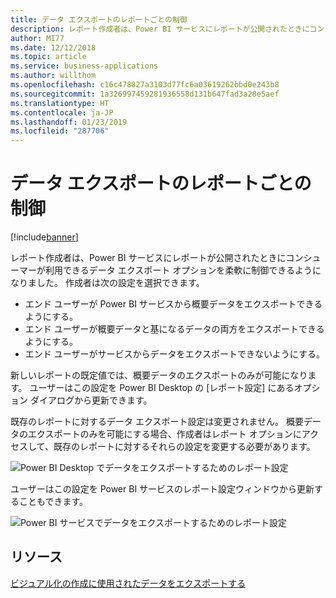 ```yaml
---
title: データ エクスポートのレポートごとの制御
description: レポート作成者は、Power BI サービスにレポートが公開されたときにコンシューマーが利用できるデータ エクスポート オプションを柔軟に制御できるようになりました。
author: MI77
ms.date: 12/12/2018
ms.topic: article
ms.service: business-applications
ms.author: willthom
ms.openlocfilehash: c16c478827a3103d77fc6a03619262bbd0e243b8
ms.sourcegitcommit: 1a326997459281936558d131b647fad3a28e5aef
ms.translationtype: HT
ms.contentlocale: ja-JP
ms.lasthandoff: 01/23/2019
ms.locfileid: "287706"
---
```

#  <a name="per-report-control-of-data-export"></a>データ エクスポートのレポートごとの制御 

[!include[banner](../../../includes/banner.md)]

レポート作成者は、Power BI サービスにレポートが公開されたときにコンシューマーが利用できるデータ エクスポート オプションを柔軟に制御できるようになりました。 作成者は次の設定を選択できます。

-   エンド ユーザーが Power BI サービスから概要データをエクスポートできるようにする。
-   エンド ユーザーが概要データと基になるデータの両方をエクスポートできるようにする。
-   エンド ユーザーがサービスからデータをエクスポートできないようにする。

新しいレポートの既定値では、概要データのエクスポートのみが可能になります。
ユーザーはこの設定を Power BI Desktop の [レポート設定] にあるオプション ダイアログから更新できます。

既存のレポートに対するデータ エクスポート設定は変更されません。 概要データのエクスポートのみを可能にする場合、作成者はレポート オプションにアクセスして、既存のレポートに対するそれらの設定を変更する必要があります。

![Power BI Desktop でデータをエクスポートするためのレポート設定](media/per-report-control-data-export-1.png "Power BI Desktop でデータをエクスポートするためのレポート設定")
<!-- picture -->

ユーザーはこの設定を Power BI サービスのレポート設定ウィンドウから更新することもできます。

![Power BI サービスでデータをエクスポートするためのレポート設定](media/per-report-control-data-export-2.png "Power BI サービスでデータをエクスポートするためのレポート設定")
<!-- picture -->

## <a name="resources"></a>リソース
[ビジュアル化の作成に使用されたデータをエクスポートする](https://docs.microsoft.com/en-us/power-bi/visuals/power-bi-visualization-export-data)
